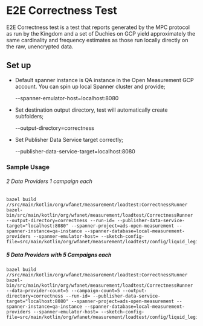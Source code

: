 # E2E Correctness Test

E2E Correctness test is a test that reports generated by the MPC protocol as run
by the Kingdom and a set of Duchies on GCP yield approximately the same
cardinality and frequency estimates as those run locally directly on the raw,
unencrypted data.

## Set up

*   Default spanner instance is QA instance in the Open Measurement GCP account.
    You can spin up local Spanner cluster and provide;

    --spanner-emulator-host=localhost:8080

*   Set destination output directory, test will automatically create subfolders;

    --output-directory=correctness

*   Set Publisher Data Service target correctly;

    --publisher-data-service-target=localhost:8080

### Sample Usage

###### 2 Data Providers 1 campaign each

```
bazel build //src/main/kotlin/org/wfanet/measurement/loadtest:CorrectnessRunner
bazel-bin/src/main/kotlin/org/wfanet/measurement/loadtest/CorrectnessRunner --output-directory=correctness --run-id= --publisher-data-service-target="localhost:8080" --spanner-project=ads-open-measurement --spanner-instance=qa-instance --spanner-database=local-measurement-providers --spanner-emulator-host= --sketch-config-file=src/main/kotlin/org/wfanet/measurement/loadtest/config/liquid_legions_sketch_config.textproto
```

##### 5 Data Providers with 5 Campaigns each

```
bazel build //src/main/kotlin/org/wfanet/measurement/loadtest:CorrectnessRunner
bazel-bin/src/main/kotlin/org/wfanet/measurement/loadtest/CorrectnessRunner --data-provider-count=5 --campaign-count=5 --output-directory=correctness --run-id= --publisher-data-service-target="localhost:8080" --spanner-project=ads-open-measurement --spanner-instance=qa-instance --spanner-database=local-measurement-providers --spanner-emulator-host= --sketch-config-file=src/main/kotlin/org/wfanet/measurement/loadtest/config/liquid_legions_sketch_config.textproto
```
